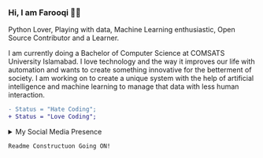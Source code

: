 ### Hi, I am Farooqi 👋😃

Python Lover, Playing with data, Machine Learning enthusiastic, Open Source Contributor and a Learner.

I am currently doing a Bachelor of Computer Science at COMSATS University Islamabad. I love technology and the way it improves our life with automation and wants to create something innovative for the betterment of society. I am working on to create a unique system with the help of artificial intelligence and machine learning to manage that data with less human interaction.


```diff
- Status = "Hate Coding";
+ Status = "Love Coding";

```
<details>
  <summary>My Social Media Presence</summary>
  
  #### [Twitter](https://twitter.com/X_Farooqi)
  
  #### [Linkedin](https://www.linkedin.com/in/abdul-raheem-343a321bb/)
 
</details>

`Readme Constructuon Going ON!`
